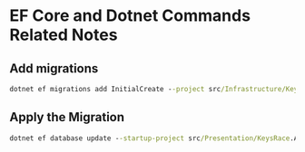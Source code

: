 # EF Core and Dotnet Commands Related Notes

## Add migrations

```cmd
dotnet ef migrations add InitialCreate --project src/Infrastructure/KeysRace.Infrastructure --startup-project src/Presentation/KeysRace.Api
```

## Apply the Migration

```cmd
dotnet ef database update --startup-project src/Presentation/KeysRace.Api
```

